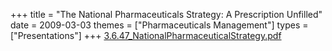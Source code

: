 +++
title = "The National Pharmaceuticals Strategy: A Prescription Unfilled"
date = 2009-03-03
themes = ["Pharmaceuticals Management"]
types = ["Presentations"]
+++
[3.6.47\_NationalPharmaceuticalStrategy.pdf](/files/3.6.47_NationalPharmaceuticalStrategy.pdf)

